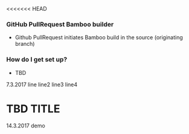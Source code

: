<<<<<<< HEAD

### GitHub PullRequest Bamboo builder ###

* Github PullRequest initiates Bamboo build in the source (originating branch)


### How do I get set up? ###

* TBD

7.3.2017 line
line2
line3
line4
# TBD TITLE
14.3.2017 demo
